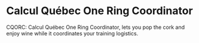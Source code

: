 # Calcul Québec One Ring Coordinator
CQORC: Calcul Québec One Ring Coordinator, lets you pop the cork and enjoy wine while it coordinates your training logistics.
